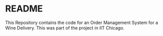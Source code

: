# README #

This Repository contains the code for an Order Management System for a Wine Delivery. This was part of the project in IIT Chicago.
